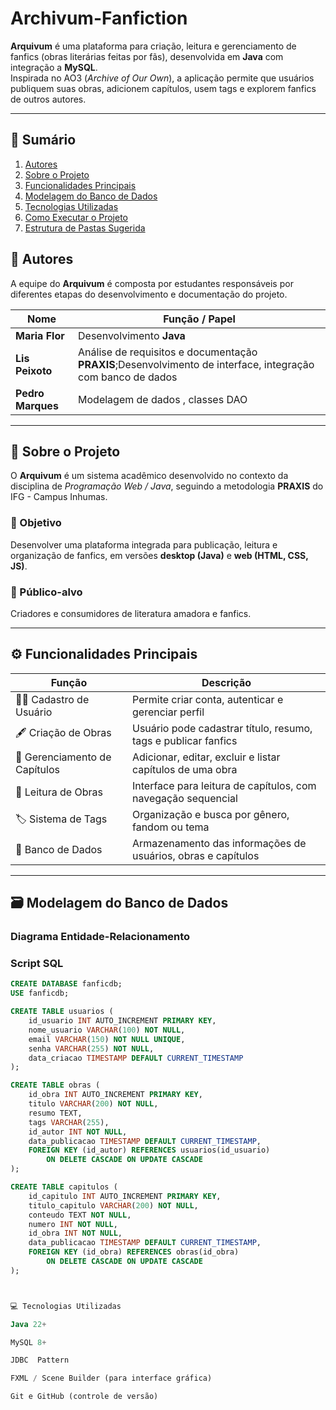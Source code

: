 # Archivum-Fanfiction

**Arquivum** é uma plataforma para criação, leitura e gerenciamento de fanfics (obras literárias feitas por fãs), desenvolvida em **Java** com integração a **MySQL**.  
Inspirada no AO3 (*Archive of Our Own*), a aplicação permite que usuários publiquem suas obras, adicionem capítulos, usem tags e explorem fanfics de outros autores.

---

## 🧩 Sumário
1. [Autores](#autores)  
2. [Sobre o Projeto](#sobre-o-projeto)  
3. [Funcionalidades Principais](#funcionalidades-principais)  
4. [Modelagem do Banco de Dados](#modelagem-do-banco-de-dados)  
5. [Tecnologias Utilizadas](#tecnologias-utilizadas)  
6. [Como Executar o Projeto](#como-executar-o-projeto)  
7. [Estrutura de Pastas Sugerida](#estrutura-de-pastas-sugerida)  



## 👥 Autores

A equipe do **Arquivum** é composta por estudantes responsáveis por diferentes etapas do desenvolvimento e documentação do projeto.

| Nome              | Função / Papel                                           |
| ----------------- | -------------------------------------------------------- |
| **Maria Flor**    | Desenvolvimento **Java**  |
| **Lis Peixoto**   | Análise de requisitos e documentação **PRAXIS**;Desenvolvimento de interface, integração com banco de dados|
| **Pedro Marques** | Modelagem de dados , classes DAO |

---

## 🧠 Sobre o Projeto
O **Arquivum** é um sistema acadêmico desenvolvido no contexto da disciplina de *Programação Web / Java*, seguindo a metodologia **PRAXIS** do IFG - Campus Inhumas.

### 🎯 Objetivo
Desenvolver uma plataforma integrada para publicação, leitura e organização de fanfics, em versões **desktop (Java)** e **web (HTML, CSS, JS)**.

### 🧍 Público-alvo
Criadores e consumidores de literatura amadora e fanfics.

---

## ⚙️ Funcionalidades Principais

| Função | Descrição |
|--------|------------|
| 🧑‍💻 Cadastro de Usuário | Permite criar conta, autenticar e gerenciar perfil |
| 🖋️ Criação de Obras | Usuário pode cadastrar título, resumo, tags e publicar fanfics |
| 📜 Gerenciamento de Capítulos | Adicionar, editar, excluir e listar capítulos de uma obra |
| 📖 Leitura de Obras | Interface para leitura de capítulos, com navegação sequencial |
| 🏷️ Sistema de Tags | Organização e busca por gênero, fandom ou tema |
| 💾 Banco de Dados | Armazenamento das informações de usuários, obras e capítulos |

---

## 🗃️ Modelagem do Banco de Dados

### Diagrama Entidade-Relacionamento


### Script SQL
```sql
CREATE DATABASE fanficdb;
USE fanficdb;

CREATE TABLE usuarios (
    id_usuario INT AUTO_INCREMENT PRIMARY KEY,
    nome_usuario VARCHAR(100) NOT NULL,
    email VARCHAR(150) NOT NULL UNIQUE,
    senha VARCHAR(255) NOT NULL,
    data_criacao TIMESTAMP DEFAULT CURRENT_TIMESTAMP
);

CREATE TABLE obras (
    id_obra INT AUTO_INCREMENT PRIMARY KEY,
    titulo VARCHAR(200) NOT NULL,
    resumo TEXT,
    tags VARCHAR(255),
    id_autor INT NOT NULL,
    data_publicacao TIMESTAMP DEFAULT CURRENT_TIMESTAMP,
    FOREIGN KEY (id_autor) REFERENCES usuarios(id_usuario)
        ON DELETE CASCADE ON UPDATE CASCADE
);

CREATE TABLE capitulos (
    id_capitulo INT AUTO_INCREMENT PRIMARY KEY,
    titulo_capitulo VARCHAR(200) NOT NULL,
    conteudo TEXT NOT NULL,
    numero INT NOT NULL,
    id_obra INT NOT NULL,
    data_publicacao TIMESTAMP DEFAULT CURRENT_TIMESTAMP,
    FOREIGN KEY (id_obra) REFERENCES obras(id_obra)
        ON DELETE CASCADE ON UPDATE CASCADE
);



💻 Tecnologias Utilizadas

Java 22+

MySQL 8+

JDBC  Pattern

FXML / Scene Builder (para interface gráfica)

Git e GitHub (controle de versão)



